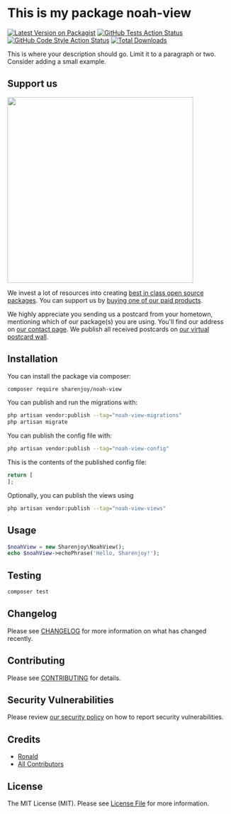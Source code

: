 # This is my package noah-view

[![Latest Version on Packagist](https://img.shields.io/packagist/v/sharenjoy/noah-view.svg?style=flat-square)](https://packagist.org/packages/sharenjoy/noah-view)
[![GitHub Tests Action Status](https://img.shields.io/github/actions/workflow/status/sharenjoy/noah-view/run-tests.yml?branch=main&label=tests&style=flat-square)](https://github.com/sharenjoy/noah-view/actions?query=workflow%3Arun-tests+branch%3Amain)
[![GitHub Code Style Action Status](https://img.shields.io/github/actions/workflow/status/sharenjoy/noah-view/fix-php-code-style-issues.yml?branch=main&label=code%20style&style=flat-square)](https://github.com/sharenjoy/noah-view/actions?query=workflow%3A"Fix+PHP+code+style+issues"+branch%3Amain)
[![Total Downloads](https://img.shields.io/packagist/dt/sharenjoy/noah-view.svg?style=flat-square)](https://packagist.org/packages/sharenjoy/noah-view)

This is where your description should go. Limit it to a paragraph or two. Consider adding a small example.

## Support us

[<img src="https://github-ads.s3.eu-central-1.amazonaws.com/noah-view.jpg?t=1" width="419px" />](https://spatie.be/github-ad-click/noah-view)

We invest a lot of resources into creating [best in class open source packages](https://spatie.be/open-source). You can support us by [buying one of our paid products](https://spatie.be/open-source/support-us).

We highly appreciate you sending us a postcard from your hometown, mentioning which of our package(s) you are using. You'll find our address on [our contact page](https://spatie.be/about-us). We publish all received postcards on [our virtual postcard wall](https://spatie.be/open-source/postcards).

## Installation

You can install the package via composer:

```bash
composer require sharenjoy/noah-view
```

You can publish and run the migrations with:

```bash
php artisan vendor:publish --tag="noah-view-migrations"
php artisan migrate
```

You can publish the config file with:

```bash
php artisan vendor:publish --tag="noah-view-config"
```

This is the contents of the published config file:

```php
return [
];
```

Optionally, you can publish the views using

```bash
php artisan vendor:publish --tag="noah-view-views"
```

## Usage

```php
$noahView = new Sharenjoy\NoahView();
echo $noahView->echoPhrase('Hello, Sharenjoy!');
```

## Testing

```bash
composer test
```

## Changelog

Please see [CHANGELOG](CHANGELOG.md) for more information on what has changed recently.

## Contributing

Please see [CONTRIBUTING](CONTRIBUTING.md) for details.

## Security Vulnerabilities

Please review [our security policy](../../security/policy) on how to report security vulnerabilities.

## Credits

- [Ronald](https://github.com/sharenjoy)
- [All Contributors](../../contributors)

## License

The MIT License (MIT). Please see [License File](LICENSE.md) for more information.
